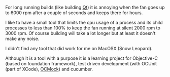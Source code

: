 For long running builds (like building [Qt](http://www.qtsoftware.com)) it is annoying when the fan goes up to 6000 rpm after a couple of seconds and keeps there for hours.


I like to have a small tool that limits the cpu usage of a process and its child processes to less than 100% to keep the fan running at silent 2000 rpm to 3000 rpm. Of course building will take a lot longer but at least it doesn't make any noise.


I didn't find any tool that did work for me on MacOSX (Snow Leopard).


Although it is a tool with a purpose it is a learning project for Objective-C (based on foundation framework), test driven development (with OCUnit (part of XCode), [OCMock](http://www.mulle-kybernetik.com/software/OCMock/)) and cucumber.